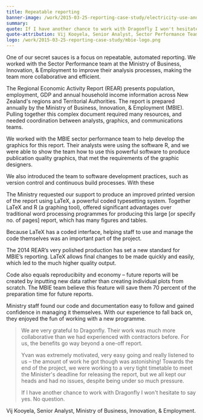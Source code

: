 ```yaml
---
title: Repeatable reporting
banner-image: /work/2015-03-25-reporting-case-study/electricity-use-and-demand.png
summary: 
quote: If I have another chance to work with Dragonfly I won't hesitate to say yes. No question 
quote-attribution: Vij Kooyela, Senior Analyst, Sector Performance Team, Ministry of Business, Innovation, & Employment 
logo: /work/2015-03-25-reporting-case-study/mbie-logo.png
---
```

One of our secret sauces is a focus on repeatable, automated reporting. We worked with the Sector Performance
team at the Ministry of Business, Innovation, & Employment to improve their analysis processes, making the team
more collaborative and efficient.
<!--more-->

The Regional Economic Activity Report (REAR) presents population, 
employment, GDP and annual household income information across New Zealand's regions
and Territorial Authorities. The report is prepared annually by the 
Ministry of Business, Innovation, & Employment (MBIE). Pulling together this complex
document required many resources, and needed coordination between analysts, graphics,
and communications teams.

We worked with the MBIE sector performance team to help develop the graphics for
this report. Their analysts were using the software R, and we were able to show 
the team how to use this powerful software to produce publication quality graphics,
that met the requirements of the graphic designers. 

We also introduced the team to software development practices, such as version 
control and continuous build processes. With these 

The Ministry requested our support to produce an improved printed version of 
the report using LaTeX, a powerful coded typesetting system. Together 
LaTeX and R (a graphing tool), offered significant advantages over traditional 
word processing programmes for producing this large [or specify no. of pages] 
report, which has many figures and tables.

Because LaTeX has a coded interface, helping staff to use and manage the 
code themselves was an important part of the project.


The 2014 REAR’s very polished production has set a new standard for 
MBIE’s reporting. LaTeX allows final changes to be made quickly and easily, 
which led to the much higher quality output.

Code also equals reproducibiity and economy – future reports will be created 
by inputting new data rather than creating individual plots from scratch. The 
MBIE team believe this feature will save them 70 percent of the preparation 
time for future reports. 

Ministry staff found our code and documentation easy to follow and gained 
confidence in managing it themselves. With our experience to fall back on, 
they enjoyed the fun of working with a new programme. 


>We are very grateful to Dragonfly. Their work was much more collaborative 
>than we had experienced with contractors before. For us, the benefits go 
>way beyond a one-off report. 
>
>Yvan was extremely motivated, very easy going and really listened to us – 
>the amount of work he got though was astonishing! Towards the end of the 
>project, we were working to a very tight timetable to meet the Minister's 
>deadline for releasing the report, but we all kept our heads and had no issues, 
>despite being under so much pressure.
>
>If I have another chance to work with Dragonfly I won't hesitate to say yes. 
>No question.

Vij Kooyela, Senior Analyst, Ministry of Business, Innovation, & Employment.

